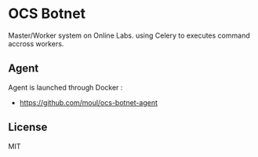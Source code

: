 OCS Botnet
==========

Master/Worker system on Online Labs.
using Celery to executes command accross workers.

Agent
-----

Agent is launched through Docker :
- https://github.com/moul/ocs-botnet-agent

License
-------

MIT
